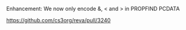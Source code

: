 Enhancement: We now only encode &, < and > in PROPFIND PCDATA

https://github.com/cs3org/reva/pull/3240
